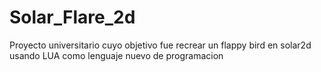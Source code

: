 # Solar_Flare_2d
Proyecto universitario cuyo objetivo fue recrear un flappy bird en solar2d usando LUA como lenguaje nuevo de programacion
